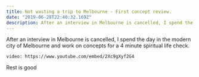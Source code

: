 ```yaml
---
title: Not wasting a trip to Melbourne - First concept review.
date: "2019-06-28T22:40:32.169Z"
description: After an interview in Melbourne is cancelled, I spend the day in the modern city of Melbourne and work on concepts for a 4 minute disciple health check.
---
```


After an interview in Melbourne is cancelled, I spend the day in the modern city of Melbourne and work on concepts for a 4 minute spiritual life check.

`video: https://www.youtube.com/embed/2Xc9gXyf2G4`

Rest is good

